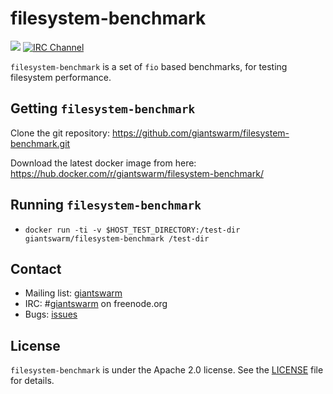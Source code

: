 # filesystem-benchmark

[![](https://img.shields.io/docker/pulls/giantswarm/filesystem-benchmark.svg)](http://hub.docker.com/giantswarm/filesystem-benchmark) [![IRC Channel](https://img.shields.io/badge/irc-%23giantswarm-blue.svg)](https://kiwiirc.com/client/irc.freenode.net/#giantswarm)

`filesystem-benchmark` is a set of `fio` based benchmarks, for testing filesystem performance.

## Getting `filesystem-benchmark`

Clone the git repository: https://github.com/giantswarm/filesystem-benchmark.git

Download the latest docker image from here: https://hub.docker.com/r/giantswarm/filesystem-benchmark/

## Running `filesystem-benchmark`

- `docker run -ti -v $HOST_TEST_DIRECTORY:/test-dir giantswarm/filesystem-benchmark /test-dir`

## Contact

- Mailing list: [giantswarm](https://groups.google.com/forum/!forum/giantswarm)
- IRC: #[giantswarm](irc://irc.freenode.org:6667/#giantswarm) on freenode.org
- Bugs: [issues](https://github.com/giantswarm/filesystem-benchmark/issues)

## License

`filesystem-benchmark` is under the Apache 2.0 license. See the [LICENSE](LICENSE) file for details.